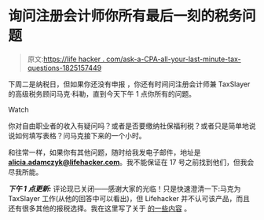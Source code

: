 # 询问注册会计师你所有最后一刻的税务问题

> 原文:[https://life hacker . com/ask-a-CPA-all-your-last-minute-tax-questions-1825157449](https://lifehacker.com/ask-a-cpa-all-your-last-minute-tax-questions-1825157449)

下周二是纳税日，但如果你还没有申报 ，你还有时间问注册会计师兼 TaxSlayer 的高级税务顾问马克·科勒，直到今天下午 1 点你所有的问题。

Watch

你对自由职业者的收入有疑问吗？或者是否要缴纳社保福利税？或者只是简单地说说如何填写表格？问马克接下来的一个小时。

和往常一样，如果你有其他问题，随时给我发电子邮件，地址是**alicia.adamczyk@lifehacker.com**。我不能保证在 17 号之前找到他们，但我会尽我所能。

***下午 1 点更新:*** 评论现已关闭——感谢大家的光临！只是快速澄清一下:马克为 TaxSlayer 工作(从他的回答中可以看出)，但 Lifehacker 并不认可该产品，而且还有很多其他的报税选择。我在这里写了关于 [的一些内容](https://twocents.lifehacker.com/where-to-file-state-and-federal-taxes-for-free-1822381090) 。